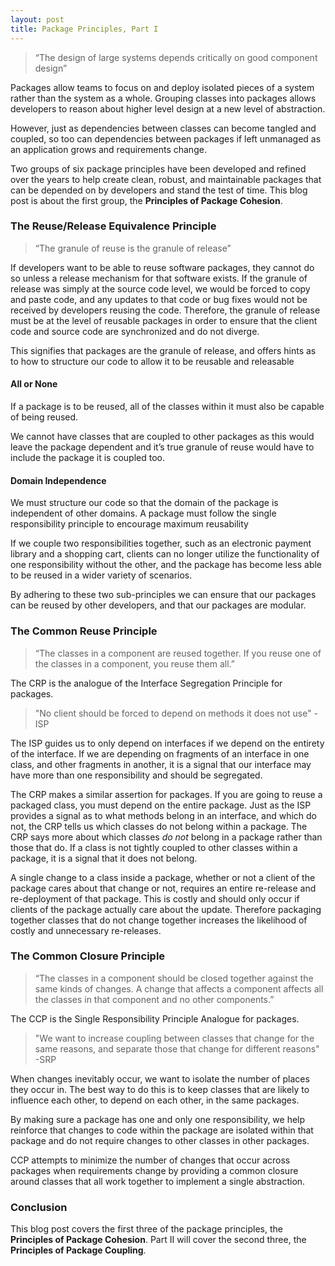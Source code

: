 ```yaml
---
layout: post
title: Package Principles, Part I
---
```


>“The design of large systems depends critically on good component design”


Packages allow teams to focus on and deploy isolated pieces of a system rather than the system as a whole. Grouping classes into packages allows developers to reason about higher level design at a new level of abstraction.


However, just as dependencies between classes can become tangled and coupled, so too can dependencies between packages if left unmanaged as an application grows and requirements change.


Two groups of six package principles have been developed and refined over the years to help create clean, robust, and maintainable packages that can be depended on by developers and stand the test of time. This blog post is about the first group, the __Principles of Package Cohesion__.

### The Reuse/Release Equivalence Principle


>“The granule of reuse is the granule of release”


If developers want to be able to reuse software packages, they cannot do so unless a release mechanism for that software exists. If the granule of release was simply at the source code level, we would be forced to copy and paste code, and any updates to that code or bug fixes would not be received by developers reusing the code. Therefore, the granule of release must be at the level of reusable packages in order to ensure that the client code and source code are synchronized and do not diverge.


This signifies that packages are the granule of release, and offers hints as to how to structure our code to allow it to be reusable and releasable


#### All or None


If a package is to be reused, all of the classes within it must also be capable of being reused. 


We cannot have classes that are coupled to other packages as this would leave the package dependent and it’s true granule of reuse would have to include the package it is coupled too.


#### Domain Independence


We must structure our code so that the domain of the package is independent of other domains. A package must follow the single responsibility principle to encourage maximum reusability


If we couple two responsibilities together, such as an electronic payment library and a shopping cart, clients can no longer utilize the functionality of one responsibility without the other, and the package has become less able to be reused in a wider variety of scenarios.


By adhering to these two sub-principles we can ensure that our packages can be reused by other developers, and that our packages are modular.


### The Common Reuse Principle


>“The classes in a component are reused together. If you reuse one of the classes in a component, you reuse them all.”


The CRP is the analogue of the Interface Segregation Principle for packages.


>"No client should be forced to depend on methods it does not use" -ISP


The ISP guides us to only depend on interfaces if we depend on the entirety of the interface. If we are depending on fragments of an interface in one class, and other fragments in another, it is a signal that our interface may have more than one responsibility and should be segregated.


The CRP makes a similar assertion for packages. If you are going to reuse a packaged class, you must depend on the entire package. Just as the ISP provides a signal as to what methods belong in an interface, and which do not, the CRP tells us which classes do not belong within a package. The CRP says more about which classes _do not_ belong in a package rather than those that do. If a class is not tightly coupled to other classes within a package, it is a signal that it does not belong. 


A single change to a class inside a package, whether or not a client of the package cares about that change or not, requires an entire re-release and re-deployment of that package. This is costly and should only occur if clients of the package actually care about the update. Therefore packaging together classes that do not change together increases the likelihood of costly and unnecessary re-releases.


### The Common Closure Principle


>“The classes in a component should be closed together against the same kinds of changes. A change that affects a component affects all the classes in that component and no other components.”


The CCP is the Single Responsibility Principle Analogue for packages.


>"We want to increase coupling between classes that change for the same reasons, and separate those that change for different reasons" -SRP


When changes inevitably occur, we want to isolate the number of places they occur in. The best way to do this is to keep classes that are likely to influence each other, to depend on each other, in the same packages.


By making sure a package has one and only one responsibility, we help reinforce that changes to code within the package are isolated within that package and do not require changes to other classes in other packages.


CCP attempts to minimize the number of changes that occur across packages when requirements change by providing a common closure around classes that all work together to implement a single abstraction.


### Conclusion

This blog post covers the first three of the package principles, the __Principles of Package Cohesion__. Part II will cover the second three, the __Principles of Package Coupling__.














